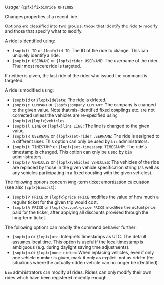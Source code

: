 *Usage:* `{cpfx}fixbimride OPTIONS`

Changes properties of a recent ride.

Options are classified into two groups: those that identify the ride to modify and those that specify what to modify.

A ride is identified using:

* `{sopfx}i ID` or `{lopfx}id ID`: The ID of the ride to change. This can uniquely identify a ride.
* `{sopfx}r USERNAME` or `{lopfx}rider USERNAME`: The username of the rider. Their most recent ride is targeted.

If neither is given, the last ride of the rider who issued the command is targeted.

A ride is modified using:

* `{sopfx}d` or `{lopfx}delete`: The ride is deleted.
* `{sopfx}c COMPANY` or `{lopfx}company COMPANY`: The company is changed to the given value. Note that mis-identified fixed couplings etc. are not corrected unless the vehicles are re-specified using `{sopfx}v`/`{lopfx}vehicles`.
* `{sopfx}l LINE` or `{lopfx}line LINE`: The line is changed to the given value.
* `{sopfx}R USERNAME` or `{lopfx}set-rider USERNAME`: The ride is assigned to a different user. This option can only be used by `bim` administrators.
* `{sopfx}t TIMESTAMP` or `{lopfx}set-timestamp TIMESTAMP`: The ride's timestamp is changed. This option can only be used by `bim` administrators.
* `{sopfx}v VEHICLES` or `{lopfx}vehicles VEHICLES`: The vehicles of the ride are replaced by those in the given vehicle specification string (as well as any vehicles participating in a fixed coupling with the given vehicles).

The following options concern long-term ticket amortization calculation (see also `{cpfx}bimcost`):

* `{sopfx}P PRICE` or `{lopfx}price PRICE` modifies the value of how much a regular ticket for the given trip would cost.
* `{sopfx}A PRICE` or `{lopfx}actual-price PRICE` modifies the actual price paid for the ticket, after applying all discounts provided through the long-term ticket.

The following options can modify the command behavior further:

* `{sopfx}u` or `{lopfx}utc`: Interprets timestamps as UTC. The default assumes local time. This option is useful if the local timestamp is ambiguous (e.g. during daylight saving time adjustments).
* `{sopfx}n` or `{lopfx}none-ridden`: When replacing vehicles, even if only one vehicle number is given, mark it only as explicit, not as ridden (for situations where the actually-ridden vehicle can no longer be identified).

`bim` administrators can modify all rides. Riders can only modify their own rides which have been registered recently enough.
